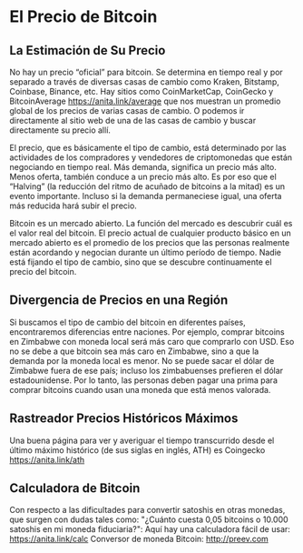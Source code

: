 # El Precio de Bitcoin

## La Estimación de Su Precio  
No hay un precio “oficial” para bitcoin. Se determina en tiempo real y por separado a través de diversas casas de cambio como Kraken, Bitstamp, Coinbase, Binance, etc. Hay sitios como CoinMarketCap, CoinGecko y BitcoinAverage https://anita.link/average que nos muestran un promedio global de los precios de varias casas de cambio. O podemos ir directamente al sitio web de una de las casas de cambio y buscar directamente su precio allí.

El precio, que es básicamente el tipo de cambio, está determinado por las actividades de los compradores y vendedores de criptomonedas que están negociando en tiempo real. Más demanda, significa un precio más alto. Menos oferta, también conduce a un precio más alto. Es por eso que el “Halving” (la reducción del ritmo de acuñado de bitcoins a la mitad) es un evento importante. Incluso si la demanda permaneciese igual, una oferta más reducida hará subir el precio.

Bitcoin es un mercado abierto. La función del mercado es descubrir cuál es el valor real del bitcoin. El precio actual de cualquier producto básico en un mercado abierto es el promedio de los precios que las personas realmente están acordando y negocian durante un último período de tiempo. Nadie está fijando el tipo de cambio, sino que se descubre continuamente el precio del bitcoin.

## Divergencia de Precios en una Región
Si buscamos el tipo de cambio del bitcoin en diferentes países, encontraremos diferencias entre naciones. Por ejemplo, comprar bitcoins en Zimbabwe con moneda local será más caro que comprarlo con USD. Eso no se debe a que bitcoin sea más caro en Zimbabwe, sino a que la demanda por la moneda local es menor. No se puede sacar el dólar de Zimbabwe fuera de ese país; incluso los zimbabuenses prefieren el dólar estadounidense. Por lo tanto, las personas deben pagar una prima para comprar bitcoins cuando usan una moneda que está menos valorada.

## Rastreador Precios Históricos Máximos
Una buena página para ver y averiguar el tiempo transcurrido desde el último máximo histórico (de sus siglas en inglés, ATH) es Coingecko https://anita.link/ath

## Calculadora de Bitcoin
Con respecto a las dificultades para convertir satoshis en otras monedas, que surgen con dudas tales como: "¿Cuánto cuesta 0,05 bitcoins o 10.000 satoshis en mi moneda fiduciaria?":
Aquí hay una calculadora fácil de usar: https://anita.link/calc
Conversor de moneda Bitcoin: http://preev.com
